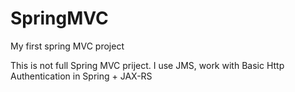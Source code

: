 SpringMVC
=========

My first spring MVC project

This is not full Spring MVC priject. I use JMS,
work with Basic Http Authentication in Spring + JAX-RS
